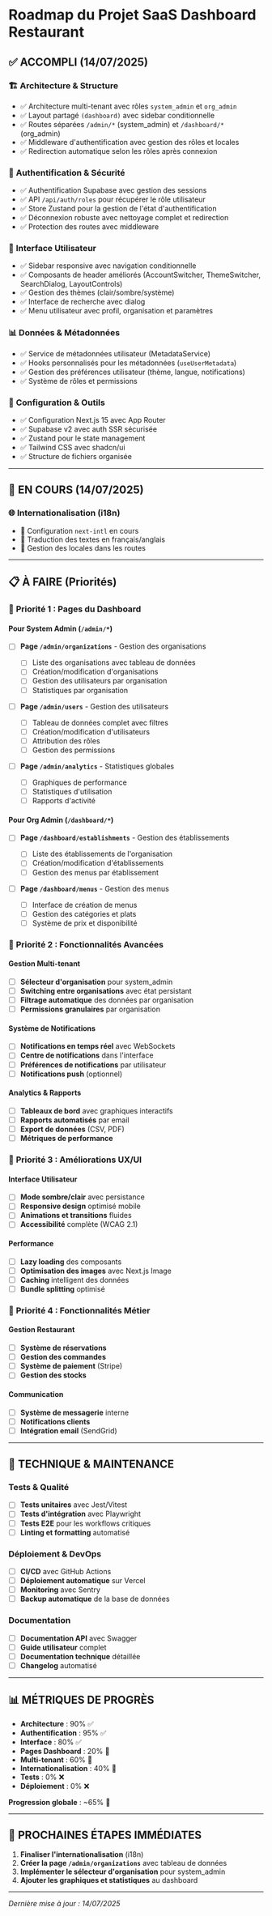 # Roadmap du Projet SaaS Dashboard Restaurant

## ✅ **ACCOMPLI** (14/07/2025)

### 🏗️ **Architecture & Structure**

- ✅ Architecture multi-tenant avec rôles `system_admin` et `org_admin`
- ✅ Layout partagé `(dashboard)` avec sidebar conditionnelle
- ✅ Routes séparées `/admin/*` (system_admin) et `/dashboard/*` (org_admin)
- ✅ Middleware d'authentification avec gestion des rôles et locales
- ✅ Redirection automatique selon les rôles après connexion

### 🔐 **Authentification & Sécurité**

- ✅ Authentification Supabase avec gestion des sessions
- ✅ API `/api/auth/roles` pour récupérer le rôle utilisateur
- ✅ Store Zustand pour la gestion de l'état d'authentification
- ✅ Déconnexion robuste avec nettoyage complet et redirection
- ✅ Protection des routes avec middleware

### 🎨 **Interface Utilisateur**

- ✅ Sidebar responsive avec navigation conditionnelle
- ✅ Composants de header améliorés (AccountSwitcher, ThemeSwitcher, SearchDialog, LayoutControls)
- ✅ Gestion des thèmes (clair/sombre/système)
- ✅ Interface de recherche avec dialog
- ✅ Menu utilisateur avec profil, organisation et paramètres

### 📊 **Données & Métadonnées**

- ✅ Service de métadonnées utilisateur (MetadataService)
- ✅ Hooks personnalisés pour les métadonnées (`useUserMetadata`)
- ✅ Gestion des préférences utilisateur (thème, langue, notifications)
- ✅ Système de rôles et permissions

### 🔧 **Configuration & Outils**

- ✅ Configuration Next.js 15 avec App Router
- ✅ Supabase v2 avec auth SSR sécurisée
- ✅ Zustand pour le state management
- ✅ Tailwind CSS avec shadcn/ui
- ✅ Structure de fichiers organisée

---

## 🚧 **EN COURS** (14/07/2025)

### 🌐 **Internationalisation (i18n)**

- 🔄 Configuration `next-intl` en cours
- 🔄 Traduction des textes en français/anglais
- 🔄 Gestion des locales dans les routes

---

## 📋 **À FAIRE** (Priorités)

### 🎯 **Priorité 1 : Pages du Dashboard**

#### **Pour System Admin (`/admin/*`)**

- [ ] **Page `/admin/organizations`** - Gestion des organisations

  - [ ] Liste des organisations avec tableau de données
  - [ ] Création/modification d'organisations
  - [ ] Gestion des utilisateurs par organisation
  - [ ] Statistiques par organisation

- [ ] **Page `/admin/users`** - Gestion des utilisateurs

  - [ ] Tableau de données complet avec filtres
  - [ ] Création/modification d'utilisateurs
  - [ ] Attribution des rôles
  - [ ] Gestion des permissions

- [ ] **Page `/admin/analytics`** - Statistiques globales
  - [ ] Graphiques de performance
  - [ ] Statistiques d'utilisation
  - [ ] Rapports d'activité

#### **Pour Org Admin (`/dashboard/*`)**

- [ ] **Page `/dashboard/establishments`** - Gestion des établissements

  - [ ] Liste des établissements de l'organisation
  - [ ] Création/modification d'établissements
  - [ ] Gestion des menus par établissement

- [ ] **Page `/dashboard/menus`** - Gestion des menus
  - [ ] Interface de création de menus
  - [ ] Gestion des catégories et plats
  - [ ] Système de prix et disponibilité

### 🎯 **Priorité 2 : Fonctionnalités Avancées**

#### **Gestion Multi-tenant**

- [ ] **Sélecteur d'organisation** pour system_admin
- [ ] **Switching entre organisations** avec état persistant
- [ ] **Filtrage automatique** des données par organisation
- [ ] **Permissions granulaires** par organisation

#### **Système de Notifications**

- [ ] **Notifications en temps réel** avec WebSockets
- [ ] **Centre de notifications** dans l'interface
- [ ] **Préférences de notifications** par utilisateur
- [ ] **Notifications push** (optionnel)

#### **Analytics & Rapports**

- [ ] **Tableaux de bord** avec graphiques interactifs
- [ ] **Rapports automatisés** par email
- [ ] **Export de données** (CSV, PDF)
- [ ] **Métriques de performance**

### 🎯 **Priorité 3 : Améliorations UX/UI**

#### **Interface Utilisateur**

- [ ] **Mode sombre/clair** avec persistance
- [ ] **Responsive design** optimisé mobile
- [ ] **Animations et transitions** fluides
- [ ] **Accessibilité** complète (WCAG 2.1)

#### **Performance**

- [ ] **Lazy loading** des composants
- [ ] **Optimisation des images** avec Next.js Image
- [ ] **Caching** intelligent des données
- [ ] **Bundle splitting** optimisé

### 🎯 **Priorité 4 : Fonctionnalités Métier**

#### **Gestion Restaurant**

- [ ] **Système de réservations**
- [ ] **Gestion des commandes**
- [ ] **Système de paiement** (Stripe)
- [ ] **Gestion des stocks**

#### **Communication**

- [ ] **Système de messagerie** interne
- [ ] **Notifications clients**
- [ ] **Intégration email** (SendGrid)

---

## 🔧 **TECHNIQUE & MAINTENANCE**

### **Tests & Qualité**

- [ ] **Tests unitaires** avec Jest/Vitest
- [ ] **Tests d'intégration** avec Playwright
- [ ] **Tests E2E** pour les workflows critiques
- [ ] **Linting et formatting** automatisé

### **Déploiement & DevOps**

- [ ] **CI/CD** avec GitHub Actions
- [ ] **Déploiement automatique** sur Vercel
- [ ] **Monitoring** avec Sentry
- [ ] **Backup automatique** de la base de données

### **Documentation**

- [ ] **Documentation API** avec Swagger
- [ ] **Guide utilisateur** complet
- [ ] **Documentation technique** détaillée
- [ ] **Changelog** automatisé

---

## 📊 **MÉTRIQUES DE PROGRÈS**

- **Architecture** : 90% ✅
- **Authentification** : 95% ✅
- **Interface** : 80% ✅
- **Pages Dashboard** : 20% 🔄
- **Multi-tenant** : 60% 🔄
- **Internationalisation** : 40% 🔄
- **Tests** : 0% ❌
- **Déploiement** : 0% ❌

**Progression globale** : ~65% 🚀

---

## 🎯 **PROCHAINES ÉTAPES IMMÉDIATES**

1. **Finaliser l'internationalisation** (i18n)
2. **Créer la page `/admin/organizations`** avec tableau de données
3. **Implémenter le sélecteur d'organisation** pour system_admin
4. **Ajouter les graphiques et statistiques** au dashboard

---

_Dernière mise à jour : 14/07/2025_
